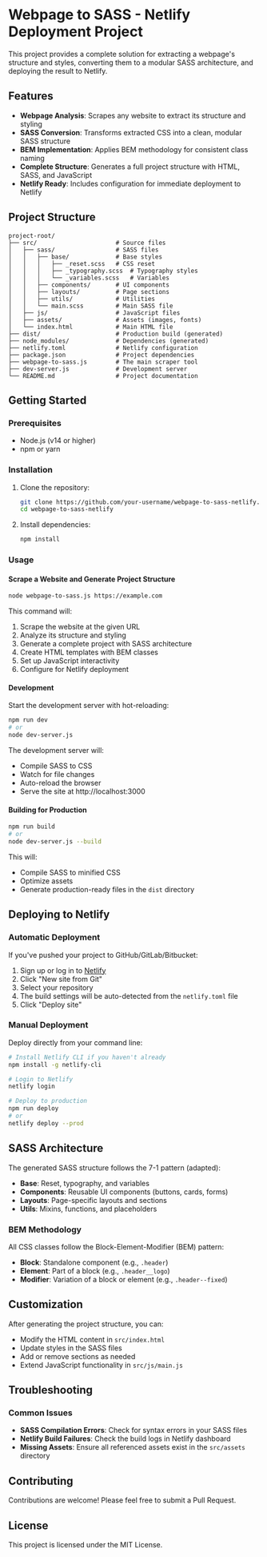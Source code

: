 # Webpage to SASS - Netlify Deployment Project

This project provides a complete solution for extracting a webpage's structure and styles, converting them to a modular SASS architecture, and deploying the result to Netlify.

## Features

- **Webpage Analysis**: Scrapes any website to extract its structure and styling
- **SASS Conversion**: Transforms extracted CSS into a clean, modular SASS structure
- **BEM Implementation**: Applies BEM methodology for consistent class naming
- **Complete Structure**: Generates a full project structure with HTML, SASS, and JavaScript
- **Netlify Ready**: Includes configuration for immediate deployment to Netlify

## Project Structure

```
project-root/
├── src/                      # Source files
│   ├── sass/                 # SASS files
│   │   ├── base/             # Base styles
│   │   │   ├── _reset.scss   # CSS reset
│   │   │   ├── _typography.scss  # Typography styles
│   │   │   └── _variables.scss   # Variables
│   │   ├── components/       # UI components
│   │   ├── layouts/          # Page sections
│   │   ├── utils/            # Utilities
│   │   └── main.scss         # Main SASS file
│   ├── js/                   # JavaScript files
│   ├── assets/               # Assets (images, fonts)
│   └── index.html            # Main HTML file
├── dist/                     # Production build (generated)
├── node_modules/             # Dependencies (generated)
├── netlify.toml              # Netlify configuration
├── package.json              # Project dependencies
├── webpage-to-sass.js        # The main scraper tool
├── dev-server.js             # Development server
└── README.md                 # Project documentation
```

## Getting Started

### Prerequisites

- Node.js (v14 or higher)
- npm or yarn

### Installation

1. Clone the repository:
   ```bash
   git clone https://github.com/your-username/webpage-to-sass-netlify.git
   cd webpage-to-sass-netlify
   ```

2. Install dependencies:
   ```bash
   npm install
   ```

### Usage

#### Scrape a Website and Generate Project Structure

```bash
node webpage-to-sass.js https://example.com
```

This command will:
1. Scrape the website at the given URL
2. Analyze its structure and styling
3. Generate a complete project with SASS architecture
4. Create HTML templates with BEM classes
5. Set up JavaScript interactivity
6. Configure for Netlify deployment

#### Development

Start the development server with hot-reloading:

```bash
npm run dev
# or
node dev-server.js
```

The development server will:
- Compile SASS to CSS
- Watch for file changes
- Auto-reload the browser
- Serve the site at http://localhost:3000

#### Building for Production

```bash
npm run build
# or
node dev-server.js --build
```

This will:
- Compile SASS to minified CSS
- Optimize assets
- Generate production-ready files in the `dist` directory

## Deploying to Netlify

### Automatic Deployment

If you've pushed your project to GitHub/GitLab/Bitbucket:

1. Sign up or log in to [Netlify](https://www.netlify.com/)
2. Click "New site from Git"
3. Select your repository
4. The build settings will be auto-detected from the `netlify.toml` file
5. Click "Deploy site"

### Manual Deployment

Deploy directly from your command line:

```bash
# Install Netlify CLI if you haven't already
npm install -g netlify-cli

# Login to Netlify
netlify login

# Deploy to production
npm run deploy
# or 
netlify deploy --prod
```

## SASS Architecture

The generated SASS structure follows the 7-1 pattern (adapted):

- **Base**: Reset, typography, and variables
- **Components**: Reusable UI components (buttons, cards, forms)
- **Layouts**: Page-specific layouts and sections
- **Utils**: Mixins, functions, and placeholders

### BEM Methodology

All CSS classes follow the Block-Element-Modifier (BEM) pattern:

- **Block**: Standalone component (e.g., `.header`)
- **Element**: Part of a block (e.g., `.header__logo`)
- **Modifier**: Variation of a block or element (e.g., `.header--fixed`)

## Customization

After generating the project structure, you can:

- Modify the HTML content in `src/index.html`
- Update styles in the SASS files
- Add or remove sections as needed
- Extend JavaScript functionality in `src/js/main.js`

## Troubleshooting

### Common Issues

- **SASS Compilation Errors**: Check for syntax errors in your SASS files
- **Netlify Build Failures**: Check the build logs in Netlify dashboard
- **Missing Assets**: Ensure all referenced assets exist in the `src/assets` directory

## Contributing

Contributions are welcome! Please feel free to submit a Pull Request.

## License

This project is licensed under the MIT License.
